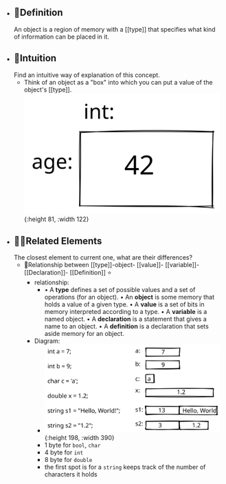 - ## 📝Definition
  An object is a region of memory with a [[type]] that specifies what kind of information can be placed in it.
- ## 🧠Intuition
  Find an intuitive way of explanation of this concept.
	- Think of an object as a "box" into which you can put a value of the object's [[type]].
	  ![name](../assets/an_object.svg){:height 81, :width 122}
- ## 🙋‍♂️Related Elements
   The closest element to current one, what are their differences?
	- 📌Relationship between [[type]]-object- [[value]]- [[variable]]- [[Declaration]]- [[Definition]] ⭐
		- relationship:
			- • A **type** defines a set of possible values and a set of operations (for an object).
			  • An **object** is some memory that holds a value of a given type.
			  • A **value** is a set of bits in memory interpreted according to a type.
			  • A **variable** is a named object.
			  • A **declaration** is a statement that gives a name to an object.
			  • A **definition** is a declaration that sets aside memory for an object.
		- Diagram:
			- ![name](../assets/graphical_type_object.svg){:height 198, :width 390}
			- 1 byte for `bool`, `char`
			- 4 byte for `int`
			- 8 byte for `double`
			- the first spot is for a `string` keeps track of the number of characters it holds